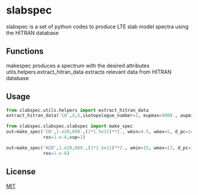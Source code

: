 # slabspec
slabspec is a set of python codes to produce LTE slab model spectra using the HITRAN database

## Functions
makespec produces a spectrum with the desired attributes
utils.helpers.extract_hitran_data extracts relevant data from HITRAN database
## Usage

```python
from slabspec.utils.helpers import extract_hitran_data
extract_hitran_data('CO',4,5,isotopologue_number=1, eupmax=9000., aupmin=10.)

from slabspec.slabspec.slabspec import make_spec
out=make_spec('CO',1.e20,600.,(1*1.5e11)**2., wmin=4.5, wmax=5, d_pc=140.,
              res=1.e-6,vup=1)

out=make_spec('H2O',1.e20,600.,(1*1.5e11)**2., wmin=15, wmax=17, d_pc=140.,
              res=1.e-6)
```

## License
[MIT](https://choosealicense.com/licenses/mit/)


